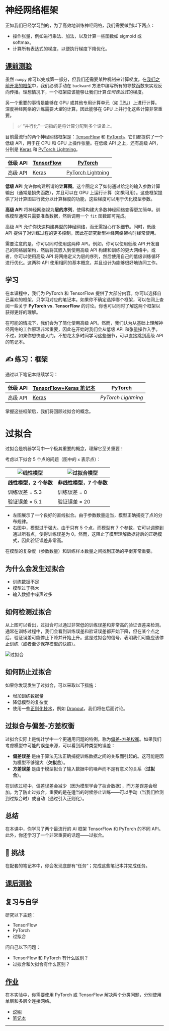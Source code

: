 <!--
CO_OP_TRANSLATOR_METADATA:
{
  "original_hash": "ddd216f558a255260a9374008002c971",
  "translation_date": "2025-09-23T12:42:36+00:00",
  "source_file": "lessons/3-NeuralNetworks/05-Frameworks/README.md",
  "language_code": "zh"
}
-->
# 神经网络框架

正如我们已经学习到的，为了高效地训练神经网络，我们需要做到以下两点：

* 操作张量，例如进行乘法、加法，以及计算一些函数如 sigmoid 或 softmax。
* 计算所有表达式的梯度，以便执行梯度下降优化。

## [课前测验](https://ff-quizzes.netlify.app/en/ai/quiz/9)

虽然 `numpy` 库可以完成第一部分，但我们还需要某种机制来计算梯度。在[我们之前开发的框架](../04-OwnFramework/OwnFramework.ipynb)中，我们必须手动在 `backward` 方法中编写所有的导数函数来实现反向传播。理想情况下，一个框架应该能够让我们计算*任何表达式*的梯度。

另一个重要的事情是能够在 GPU 或其他专用计算单元（如 [TPU](https://en.wikipedia.org/wiki/Tensor_Processing_Unit)）上进行计算。深度神经网络的训练需要*大量*的计算，因此能够在 GPU 上并行化这些计算非常重要。

> ✅ “并行化”一词指的是将计算分配到多个设备上。

目前最流行的两个神经网络框架是：[TensorFlow](http://TensorFlow.org) 和 [PyTorch](https://pytorch.org/)。它们都提供了一个低级 API，用于在 CPU 和 GPU 上操作张量。在低级 API 之上，还有高级 API，分别是 [Keras](https://keras.io/) 和 [PyTorch Lightning](https://pytorchlightning.ai/)。

低级 API | [TensorFlow](http://TensorFlow.org) | [PyTorch](https://pytorch.org/)
---------|-------------------------------------|--------------------------------
高级 API | [Keras](https://keras.io/) | [PyTorch Lightning](https://pytorchlightning.ai/)

**低级 API** 允许你构建所谓的**计算图**。这个图定义了如何通过给定的输入参数计算输出（通常是损失函数），并且可以在 GPU 上运行计算（如果可用）。这些框架提供了对计算图进行微分以计算梯度的功能，这些梯度可以用于优化模型参数。

**高级 API** 将神经网络视为**层的序列**，使得构建大多数神经网络变得更加简单。训练模型通常只需要准备数据，然后调用一个 `fit` 函数即可完成。

高级 API 允许你快速构建典型的神经网络，而无需担心许多细节。同时，低级 API 提供了对训练过程的更多控制，因此在研究新型神经网络架构时经常使用。

需要注意的是，你可以同时使用这两种 API。例如，你可以使用低级 API 开发自己的网络层架构，然后将其嵌入到使用高级 API 构建和训练的更大网络中。或者，你可以使用高级 API 将网络定义为层的序列，然后使用自己的低级训练循环进行优化。这两种 API 使用相同的基本概念，并且设计为能够很好地协同工作。

## 学习

在本课程中，我们为 PyTorch 和 TensorFlow 提供了大部分内容。你可以选择自己喜欢的框架，只学习对应的笔记本。如果你不确定选择哪个框架，可以在网上查阅一些关于 **PyTorch vs. TensorFlow** 的讨论。你也可以同时了解这两个框架以获得更好的理解。

在可能的情况下，我们会为了简化使用高级 API。然而，我们认为从基础上理解神经网络的工作原理非常重要，因此在开始时我们会从低级 API 和张量操作入手。不过，如果你想快速入门，不想花太多时间学习这些细节，可以直接跳到高级 API 的笔记本。

## ✍️ 练习：框架

通过以下笔记本继续学习：

低级 API | [TensorFlow+Keras 笔记本](IntroKerasTF.ipynb) | [PyTorch](IntroPyTorch.ipynb)
---------|-------------------------------------|--------------------------------
高级 API | [Keras](IntroKeras.ipynb) | *PyTorch Lightning*

掌握这些框架后，我们将回顾过拟合的概念。

# 过拟合

过拟合是机器学习中一个极其重要的概念，理解它至关重要！

考虑以下拟合 5 个点的问题（图中的 `x` 表示点）：

![线性模型](../../../../../translated_images/overfit1.f24b71c6f652e59e6bed7245ffbeaecc3ba320e16e2221f6832b432052c4da43.zh.jpg) | ![过拟合模型](../../../../../translated_images/overfit2.131f5800ae10ca5e41d12a411f5f705d9ee38b1b10916f284b787028dd55cc1c.zh.jpg)
-------------------------|--------------------------
**线性模型，2 个参数** | **非线性模型，7 个参数**
训练误差 = 5.3 | 训练误差 = 0
验证误差 = 5.1 | 验证误差 = 20

* 左图展示了一个良好的直线拟合。由于参数数量适当，模型正确捕捉了点的分布规律。
* 右图中，模型过于强大。由于只有 5 个点，而模型有 7 个参数，它可以调整到通过所有点，使得训练误差为 0。然而，这阻止了模型理解数据背后的正确模式，因此验证误差非常高。

在模型的复杂度（参数数量）和训练样本数量之间找到正确的平衡非常重要。

## 为什么会发生过拟合

  * 训练数据不足
  * 模型过于强大
  * 输入数据中噪声过多

## 如何检测过拟合

从上图可以看出，过拟合可以通过非常低的训练误差和非常高的验证误差来检测。通常在训练过程中，我们会看到训练误差和验证误差都开始下降，但在某个点之后，验证误差可能停止下降并开始上升。这是过拟合的信号，表明我们可能应该停止训练（或者至少保存模型的快照）。

![过拟合](../../../../../translated_images/Overfitting.408ad91cd90b4371d0a81f4287e1409c359751adeb1ae450332af50e84f08c3e.zh.png)

## 如何防止过拟合

如果你发现发生了过拟合，可以采取以下措施：

 * 增加训练数据量
 * 降低模型的复杂度
 * 使用一些[正则化技术](../../4-ComputerVision/08-TransferLearning/TrainingTricks.md)，例如 [Dropout](../../4-ComputerVision/08-TransferLearning/TrainingTricks.md#Dropout)，我们将在后面讨论。

## 过拟合与偏差-方差权衡

过拟合实际上是统计学中一个更通用问题的特例，称为[偏差-方差权衡](https://en.wikipedia.org/wiki/Bias%E2%80%93variance_tradeoff)。如果我们考虑模型中可能的误差来源，可以看到两种类型的误差：

* **偏差误差** 是由于算法无法正确捕捉训练数据之间的关系而引起的。这可能是因为模型不够强大（**欠拟合**）。
* **方差误差** 是由于模型拟合了输入数据中的噪声而不是有意义的关系（**过拟合**）。

在训练过程中，偏差误差会减少（因为模型学会了拟合数据），而方差误差会增加。为了防止过拟合，重要的是在适当的时候停止训练——可以手动（当我们检测到过拟合时）或自动（通过引入正则化）。

## 总结

在本课中，你学习了两个最流行的 AI 框架 TensorFlow 和 PyTorch 的不同 API。此外，你还学习了一个非常重要的话题——过拟合。

## 🚀 挑战

在配套的笔记本中，你会发现底部有“任务”；完成这些笔记本并完成任务。

## [课后测验](https://ff-quizzes.netlify.app/en/ai/quiz/10)

## 复习与自学

研究以下主题：

- TensorFlow
- PyTorch
- 过拟合

问自己以下问题：

- TensorFlow 和 PyTorch 有什么区别？
- 过拟合和欠拟合有什么区别？

## [作业](lab/README.md)

在本实验中，你需要使用 PyTorch 或 TensorFlow 解决两个分类问题，分别使用单层和多层全连接网络。

* [说明](lab/README.md)
* [笔记本](lab/LabFrameworks.ipynb)

---

